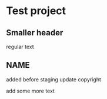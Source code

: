 # Test project

## Smaller header
regular text

## NAME
added before staging
update
copyright

add some more text